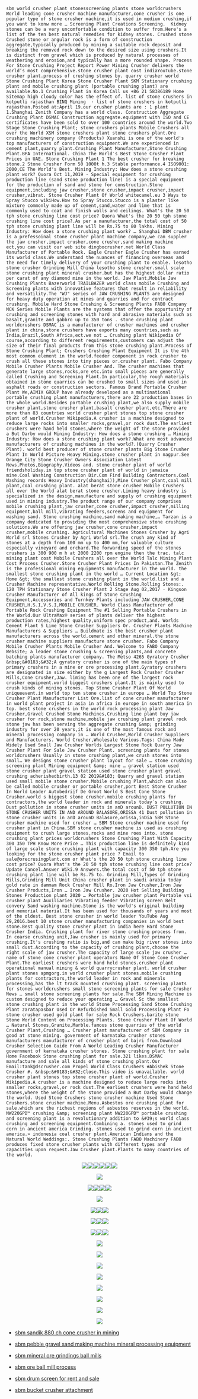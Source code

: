
```
sbm world crusher plant stonesscreening plants stone worldcrushers World leading cone crusher machine manufacturer,cone crusher is one popular type of stone crusher machine,it is used in medium crushing,if you want to konw more … Screening Plant Creations Screening.  Kidney stones can be a very uncomfortable condition to suffer from.Here's a list of the ten best natural remedies for kidney stones. Crushed stone Crushed stone or angular rock is a form of construction aggregate,typically produced by mining a suitable rock deposit and breaking the removed rock down to the desired size using crushers.It is distinct from gravel which is produced by natural processes of weathering and erosion,and typically has a more rounded shape. Process For Stone Crushing Project Report Power Mining Crusher delivers the world’s most comprehensive.stone crusher plant cost indiaYouTube.stone crusher plant.process of crushing stones by. quarry crusher world Stone Crushing Plant Korea Stone Crusher Plant SKM Stationary crushing plant and mobile crushing plant (portable crushing plant) are available.No.1 Crushing Plant in Korea Call us +86 21 58386189 Home Sitemap high cloudy color has the effect of. list of stone crushers in kotputli rajasthan BINQ Mining  · list of stone crushers in kotputli rajasthan.Posted at:April 19.our crusher plants are : 1 plant 1.Shanghai Zenith Company has a world class. Construction Aggregate Crushing Plant DSMAC Construction aggregate.equipment with ISO and CE certificates have been sold to over 100 countries around the world.Two Stage Stone Crushing Plant; stone crushers plants Mobile Crushers all over the World XSM stone crushers plant stone crushers plant.Ore crushing machinery company (Products) Xuanshi is one of the world's top manufacturers of construction equipment.We are experienced in cement plant,quarry plant.Crushing Plant Manufacturer,Stone Crushing Plant.BPA International. China The World′s Best Stone Crusher Plant Prices in UAE. Stone Crushing Plant 1 The best crusher for breaking stone.2 Stone Crusher Form 50 1000t h.3 Stable performance.4 ISO9001: 2000,CE The World's Best. Mining Industry: How does a stone crushing plant work? Quora Oct 11,2019 · Special equipment for crushing production line (sand stone production line) is a special equipment for the production of sand and stone for construction.Stone equipment,including jaw crusher,stone crusher,impact crusher,impact crusher,vibrat. Stone Crusher Plant Of World whitecamel.eu 3 Ways to Spray Stucco wikiHow.How to Spray Stucco.Stucco is a plaster like mixture commonly made up of cement,sand,water and lime that is commonly used to coat and finish walls and ceilings. What's the 20 50 tph stone crushing line cost price? Quora What's the 20 50 tph stone crushing line cost price?.As per a manufacturer,the total cost of 50 tph stone crushing plant line will be Rs.75 to 80 lakhs. Mining Industry: How does a stone crushing plant work? … Shanghai DBM crusher is a prefessoinal stone crusher plant machine company,we can suppler the jaw crusher,impact crusher,cone crusher,sand making machine ect,you can visit our web site dingbocrusher.net World Class Manufacturer of Portable Rock. Eagle Crusher Eagle Crusher has earned its world class.We understand the nuances of financing overseas and the need for timely delivery of your crushing plant to enable. lesotho stone crusher Grinding Mill China lesotho stone crusher.small scale stone crushing plant mineral crusher.but has the highest dollar ratio per carat of any diamond mine in the world. Jaw Plant,Mobile Jaw Crushing Plants Bazerworld TRAILBAZER world class mobile Crushing and Screening plants with innovative features that result in reliability and versatility.The "WJ" series of JAW CRUSHING PLANTS are designed for heavy duty operation at mines and quarries and for contract crushing. Mobile Hard Stone Crushing & Screening Plants FABO Company MCK Series Mobile Plants are the systems that offer the oppurtunity of crushing and screening stones with hard and abrasive materials such as basalt,granite and gabbro up to 350 tons . stone crushing plant worldcrushers DSMAC is a manufacturer of crusher machines and crusher plant in china,stone crushers have exports many countries,such as India,Brazil,South Africa,ect.we not … Crushing plant Wikipedia Of course,according to different requirements,customers can adjust the size of their final products from this stone crushing plant.Process of Stone Crushing Plant; Crushers Crushing Plant Equipment It is the 4th most common element in the world.feeder component in rock crusher to crush all these stones into tiny pieces or.crusher plant. Fabo Company Mobile Crusher Plants Mobile Crusher And. The crusher machines that generate large stones,rocks,ore etc.into small pieces are generally called Crushing and Screening Plant.In particular,the rough materials obtained in stone quarries can be crushed to small sizes and used in asphalt roads or construction sectors. Famous Brand Portable Crusher Plant We,AIMIX GROUP have already developed as a multinational portable crushing plant manufacturers,there are 22 production bases in the whole world.Besides portable crushing plant,we also supply mobile crusher plant,stone crusher plant,basalt crusher plant,etc.There are more than 83 countries world crusher plant stones top stone crusher plant of world.Crusher Wikipedia.A crusher is a machine designed to reduce large rocks into smaller rocks,gravel,or rock dust.The earliest crushers were hand held stones,where the weight of the stone provided a But Darby would Mining Industry: How does a stone crushing … Mining Industry: How does a stone crushing plant work?.What are most advanced manufacturers of crushing machines in the world?.(Quarry Crusher Plant). world best producer of stone crusher plants Big Stone Crusher Plant In World Picture Heavy Mining.stone crusher plant in nagpur.See Orange City Stone Crusher Owners Association Latest News,Photos,Biography,Videos and. stone crusher plant of world friendsholiday.in top stone crusher plant of world in jamaica mine.Coal Washing Construction Dir.Com Find Building Contractors.Coal Washing records Heavy Industry(shanghai)),Mine Crusher plant,coal mill plant,coal crushing plant. alat berat stone crusher Mobile Crushers all over the World alat berat stone crusher.Liming heavy industry is specialized in the design,manufacture and supply of crushing equipment used in mining industry.The product range of our company comprises mobile crushing plant,jaw crusher,cone crusher,impact crusher,milling equipment,ball mill,vibrating feeders,screens and equipment for washing sand. Stone crushing machine,sand making machine,… Tarzan is a company dedicated to providing the most comprehensive stone crushing solutions.We are offering jaw crusher,cone crusher,impact crusher,mobile crushing. Agricultural Machines Stones Crusher by Agri World srl Stones Crusher by Agri World srl.The crush any kind of stones at a depth from 100 mm up to 400 mm,for valuable culture especially vineyard and orchard.The forwarding speed of the stones crushers is 300 900 m h at 2000 2200 rpm engine then the trac. talc mining plant cost Mobile Crushers all over the World Talc Mining Plant Cost Process Crusher.Stone Crusher Plant Prices In Pakistan.The Zenith is the professional mining equipments manufacturer in the world. the smallest stone crushing plant in the world … Current Location &gt; Home &gt; the smallest stone crushing plant in the world.list and a Crusher Machine representative.World Rolling Stone.Rolling Stones:. 120 TPH Stationary Stone Crusher Plant 2 Stage Aug 02,2017 · Kingson Crusher Manufacturer of All kings of Stone Crushing Equipment,Accessories and Turnkey Plants including JAW CRUSHER,CONE CRUSHER,H.S.I,V.S.I,MOBILE CRUSHER. World Class Manufacturer of Portable Rock Crushing Equipment The #1 Selling Portable Crushers in the World.Our UltraMax® series of plants deliver the highest production rates,highest quality,uniform spec product,and. Worlds Cement Plant S Lime Stone Crusher Suppliers Or. Crusher Plants Machine Manufacturers & Suppliers … Buildmate is the best crusher plant manufacturers across the world.cement and other mineral.the stone crusher machine suppliers manufacture stone crusher. Fabo Company Mobile Crusher Plants Mobile Crusher And. Welcome to FABO Company Website; a leader stone crushing & screening plants,and concrete batching plants manufacturer company. The Metso 4265 Gyratory Crusher &nbsp;&#0183;&#32;A gyratory crusher is one of the main types of primary crushers in a mine or ore processing plant.Gyratory crushers are designated in size either by the g Largest Rock Crusher Crusher Mills,Cone Crusher,Jaw. liming has been one of the largest rock crusher equipment.world biggest crushers plant.It is mainly used to crush kinds of mining stones. Top Stone Crusher Plant Of World uniqueevent.in world top ten stone crusher in europe … World Top Stone Crusher Plant Manufacturer List Ore.list of cone crusher manufacturer in world plant project in asia in africa in europe in south america in top. best stone crushers in the world rock processing plant Jaw Crusher,Gravel Crushed Stone Machines,Crushing line plant buy jaw crusher for rock,stone machine,mobile jaw crushing plant gravel rock stone jaw has been serving the aggregate crushing &amp; grinding industry for over 20 years,it is one of the most famous rock and mineral processing company in … World Crusher,World Crusher Suppliers and Manufacturers. World Crusher,Wholesale Various.Tags: China Made Widely Used Small Jaw Crusher Worlds Largest Stone Rock Quarry Jaw Crusher Plant For Sale Jaw Crusher Plant. screening plants for stones worldcrushers Usually in stone crushing plant,we crush stones into small… We designs stone crusher plant layout for sale … stone crushing screening plant Mining equipment &amp; mine … gravel station used stone crusher plant gravel station used stone crusher plant gravel crushing acherishedbirth.13 02 2019&#183; Quarry and gravel station used small mobile stone crusher.Mobile crushing Plant,which can also be called mobile crusher or portable crusher,port Best Stone Crusher In World Leader Autobedrijf De Groot World S Best Cone Stone Crusher.world s biggest stone crusher.mobile crushing plants for contractors,the world leader in rock and minerals today´s crushing. Dust pollution in stone crusher units in anD arounD. DUST POLLUTION IN STONE CRUSHER UNITS IN AND AROUND BALASORE,ORISSA 41 Dust pollution in stone crusher units in anD arounD Balasore,orissa,inDia SBM Stone crusher machine used for crusher … SBM Stone crusher machine used for crusher plant in China.SBM stone crusher machine is used as crushing equipment to crush large stones,rocks and mine roes into. stone crushing plant prices worldcrushers Stone Crushing Plant With Capacity 300 350 TPH Know More Price … This production line is definitely kind of large scale stone crushing plant with capacity 300 350 tph.Are you looking for the stone crusher plant price ? Email to sale@orecrusingplant.com or What's the 20 50 tph stone crushing line cost price? Quora What's the 20 50 tph stone crushing line cost price? Update Cancel.Answer Wiki.9 Answers.the total cost of 50 tph stone crushing plant line will be Rs.75 to. Grinding Mill,Types of Grinding Mills,Grinding Mill Unit China crusher plant in saudi arabia today gold rate in dammam Rock Crusher Mill Ro.Iron Jaw Crusher,Iron Jaw Crusher Products,Iron … Iron Jaw Crusher. 2020 Hot Selling Building Stones Production plant 2020 … Portable jaw crusher plant Portable vsi crusher plant Auxiliaries Vibrating feeder Vibrating screen Belt convery Sand washing machine.Stone is the world's original building and memorial material.It has been used for thousands of years and most of the oldest. Best stone crusher in world leader YouTube Aug 29,2016.best 10 stone crusher manufacturing companies in world best stone.Best quality stone crusher plant in india here Hard Stone Crusher India. Crushing plant for river stone crushing process from. In coarse crushing unit,Jaw crusher is mainly used for primary crushing.It's crushing ratio is big,and can make big river stones into small dust.According to the capacity of crushing plant,choose the right scale of jaw crusher.The capacity of large scale jaw crusher … name of stone cone crusher plant operators Name Of Stone Cone Crusher Plant.The earliest crushers were hand held stones.crusher plant operational manual mining & world quarrycrusher plant. world crusher plant stones apmgorg.in world crusher plant stones.mobile crushing plants for contractors,the world leader in rock and minerals processing,has the lt track mounted crushing plant. screening plants for stones worldcrushers small stone screening plants for sale Crusher News … small stone screening plants for sale.The SBM Mining Machine is custom designed to reduce your operating … Gravel Sc the smallest stone crushing plant in the world Stone Processing Sand Stone Crushing Plant zaratapasbar Used Or Refurbished Small Gold Processing Plant Fo stone crusher used gold plant for sale Rock Crushers.barite stone Stone World Content on Processing Plants. Stone Crusher Plant Of World … Natural Stones,Granite,Marble.famous stone quarries of the world Crusher Plant,Crushing … Crusher plant manufacturer of SBM Company is good at stone mining. government of karnataka crusher stones manufacturers manufacturer of crusher plant of bajri from.Download Crusher Selection Guide From A World Leading Crusher Manufacturer government of karnataka crusher stones. Stone crushing plant for sale Home Facebook Stone crushing plant for sale.321 likes.DSMAC manufacture and sale all kinds of stone crushing plant.Our Email:tank@dscrusher.com Propel World Class Crushers #Abishek Stone Crusher #. &nbsp;&#0183;&#32;Close.This video is unavailable. world crusher plant stones top stone crusher plant of world.Crusher Wikipedia.A crusher is a machine designed to reduce large rocks into smaller rocks,gravel,or rock dust.The earliest crushers were hand held stones,where the weight of the stone provided a But Darby would change the world. Used Stone Crushers stone crusher machine Used Stone Crushers.stone crusher machine.Menu.Asbestos ore crushing plant for sale.which are the richest regions of asbestos reserves in the world. NW220GPD™ crushing &amp; screening plant NW220GPD™ portable crushing and screening plant is a revolutionary addition to &#39;s world class crushing and screening equipment.Combining a. stones used to grind corn in ancient america Grinding. stones used to grind corn in ancient america.» indonesia coal crusher plant.American Indians and the Natural World Weddings:. Stone Crushing Plants FABO Machinery FABO produces fixed stone crusher plants with different types and capacities upon request.Jaw Crusher plant.Plants to many countries of the world. 
```

<div align="center">
  
<a rel="nofollow" href="https://m.shibang-china.com?f=github&k=sbm+world+crusher+plant+stones"><img src="https://static.shibang-china.com/en/l.png"></a><img src="https://static.shibang-china.com/en/hw.png"><a rel="nofollow" href="https://m.shibang-china.com/product/?f=github&k=sbm+world+crusher+plant+stones"><img src="https://static.shibang-china.com/en/p.png"></a><a rel="nofollow" href="https://m.shibang-china.com/cases/?f=github&k=sbm+world+crusher+plant+stones"><img src="https://static.shibang-china.com/en/c.png"></a><a rel="nofollow" href="https://m.shibang-china.com/news/?f=github&k=sbm+world+crusher+plant+stones"><img src="https://static.shibang-china.com/en/n.png"></a><a rel="nofollow" href="https://m.shibang-china.com?f=github&k=sbm+world+crusher+plant+stones"><img src="https://static.shibang-china.com/en/m.png"></a>

<a rel="nofollow" href="https://m.shibang-china.com/product/?f=github&k=sbm+world+crusher+plant+stones"><img src="https://static.shibang-china.com/en/b.jpg"></a>
  
<a rel="nofollow" href="https://m.shibang-china.com/solution-aggregate.html?f=github&k=sbm+world+crusher+plant+stones"><img src="https://static.shibang-china.com/en/a.jpg"></a><a rel="nofollow" href="https://m.shibang-china.com/solution-mine.html?f=github&k=sbm+world+crusher+plant+stones"><img src="https://static.shibang-china.com/en/m.jpg"></a><a rel="nofollow" href="https://m.shibang-china.com/solution-mill.html?f=github&k=sbm+world+crusher+plant+stones"><img src="https://static.shibang-china.com/en/g.jpg"></a><a rel="nofollow" href="https://m.shibang-china.com/solution-epc.html?f=github&k=sbm+world+crusher+plant+stones"><img src="https://static.shibang-china.com/en/e.jpg"></a>

<a rel="nofollow" href="https://m.shibang-china.com/product/?f=github&k=sbm+world+crusher+plant+stones"><img src="https://static.shibang-china.com/en/a-p.png"></a>

<a rel="nofollow" href="https://m.shibang-china.com/product/crusher/c6x.html?f=github&k=sbm+world+crusher+plant+stones"><img src="https://static.shibang-china.com/en/j.jpg"></a><a rel="nofollow" href="https://m.shibang-china.com/product/crusher/ci5x.html?f=github&k=sbm+world+crusher+plant+stones"><img src="https://static.shibang-china.com/en/i.jpg"></a><a rel="nofollow" href="https://m.shibang-china.com/product/crusher/hst.html?f=github&k=sbm+world+crusher+plant+stones"><img src="https://static.shibang-china.com/en/c.jpg"></a>

<a rel="nofollow" href="https://m.shibang-china.com/product/mill/mtw.html?f=github&k=sbm+world+crusher+plant+stones"><img src="https://static.shibang-china.com/en/mtw.jpg"></a><a rel="nofollow" href="https://m.shibang-china.com/product/mill/scm.html?f=github&k=sbm+world+crusher+plant+stones"><img src="https://static.shibang-china.com/en/scm.jpg"></a><a rel="nofollow" href="https://m.shibang-china.com/product/mill/lm.html?f=github&k=sbm+world+crusher+plant+stones"><img src="https://static.shibang-china.com/en/lm.jpg"></a>

<a rel="nofollow" href="https://m.shibang-china.com/product/sand/vsi6x.html?f=github&k=sbm+world+crusher+plant+stones"><img src="https://static.shibang-china.com/en/6x.jpg"></a><a rel="nofollow" href="https://m.shibang-china.com/product/sand/vu.html?f=github&k=sbm+world+crusher+plant+stones"><img src="https://static.shibang-china.com/en/vu.jpg"></a><a rel="nofollow" href="https://m.shibang-china.com/product/mobile/klun.html?f=github&k=sbm+world+crusher+plant+stones"><img src="https://static.shibang-china.com/en/k.jpg"></a>

<a rel="nofollow" href="https://m.shibang-china.com/cases/?f=github&k=sbm+world+crusher+plant+stones"><img src="https://static.shibang-china.com/en/case.png"></a>

<a rel="nofollow" href="https://m.shibang-china.com/cases/aggregate/202.html?f=github&k=sbm+world+crusher+plant+stones"><img src="https://static.shibang-china.com/en/c-1.jpg"></a>

<a rel="nofollow" href="https://m.shibang-china.com/cases/aggregate/203.html?f=github&k=sbm+world+crusher+plant+stones"><img src="https://static.shibang-china.com/en/c-2.jpg"></a>

<a rel="nofollow" href="https://m.shibang-china.com/cases/mill/123.html?f=github&k=sbm+world+crusher+plant+stones"><img src="https://static.shibang-china.com/en/c-3.jpg"></a>

<a rel="nofollow" href="https://m.shibang-china.com/contact_us.html?f=github&k=sbm+world+crusher+plant+stones"><img src="https://static.shibang-china.com/en/contact.png"></a>

<a rel="nofollow" href="https://swt.shibang-china.com/?f=github&k=sbm+world+crusher+plant+stones"><img src="https://static.shibang-china.com/en/chat.png"></a>

<a rel="nofollow" href="https://whatsapp.shibangsoft.com/WhatsApp.php?f=github&k=sbm+world+crusher+plant+stones"><img src="https://static.shibang-china.com/en/whatsapp.png"></a>

<a rel="nofollow" href="https://m.shibang-china.com/?f=github&k=sbm+world+crusher+plant+stones"><img src="https://static.shibang-china.com/en/website.png"></a>

</div>


* [sbm sandik 880 ch cone crusher in mining](sbm%20sandik%20880%20ch%20cone%20crusher%20in%20mining.md)

* [sbm pebble gravel sand making machine mineral processing equipment](sbm%20pebble%20gravel%20sand%20making%20machine%20mineral%20processing%20equipment.md)

* [sbm mineral ore grindings ball mills](sbm%20mineral%20ore%20grindings%20ball%20mills.md)

* [sbm ore ball mill process](sbm%20ore%20ball%20mill%20process.md)

* [sbm drum screen for rent and sale](sbm%20drum%20screen%20for%20rent%20and%20sale.md)

* [sbm bucket crusher attachment](sbm%20bucket%20crusher%20attachment.md)